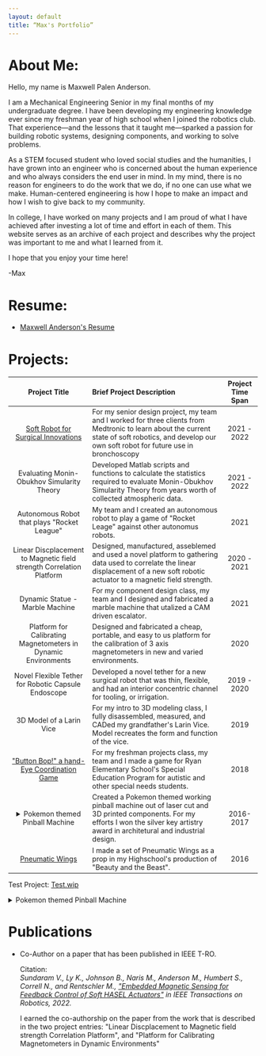 ```yaml
---
layout: default
title: “Max's Portfolio”
---
```


# About Me:

Hello, my name is Maxwell Palen Anderson. 

I am a Mechanical Engineering Senior in my final months of my undergraduate degree. I have been developing my engineering knowledge ever since my freshman year of high school when I joined the robotics club. That experience&mdash;and the lessons that it taught me&mdash;sparked a passion for building robotic systems, designing components, and working to solve problems.

As a STEM focused student who loved social studies and the humanities, I have grown into an engineer who is concerned about the human experience and who always considers the end user in mind. In my mind, there is no reason for engineers to do the work that we do, if no one can use what we make. Human-centered engineering is how I hope to make an impact and how I wish to give back to my community.

In college, I have worked on many projects and I am proud of what I have achieved after investing a lot of time and effort in each of them. This website serves as an archive of each project and describes why the project was important to me and what I learned from it. 

I hope that you enjoy your time here!

-Max

# Resume:

* [Maxwell Anderson's Resume](resume.html)

# Projects:

| Project Title | Brief Project Description | Project Time Span |
|:-------------:|:--------------------------|:--------------:|
|[Soft Robot for Surgical Innovations](./projects/Soft_Robot_for_Surgical_Innovations.html)| For my senior design project, my team and I worked for three clients from Medtronic to learn about the current state of soft robotics, and develop our own soft robot for future use in bronchoscopy| 2021 - 2022 |
|<!--[Evaluating Monin-Obukhov Simularity Theory](./projects/Monin_Obukhov.html)-->Evaluating Monin-Obukhov Simularity Theory| Developed Matlab scripts and functions to calculate the statistics required to evaluate Monin-Obukhov Simularity Theory from years worth of collected atmospheric data.| 2021 - 2022 |
|<!--[Autonomous Robot that plays "Rocket League"](./projects/Rocket_League_Bot.html)-->Autonomous Robot that plays "Rocket League"| My team and I created an autonomous robot to play a game of "Rocket Leage" against other autonomus robots.| 2021 |
|<!--[Linear Discplacement to Magnetic field strength Correlation Platform](./projects/Linear_Displacement_Correlation_Platform.html)-->Linear Discplacement to Magnetic field strength Correlation Platform| Designed, manufactured, asseblemed and used a novel platform to gathering data used to correlate the linear displacement of a new soft robotic actuator to a magnetic field strength.| 2020 - 2021 |
|<!--[Dynamic Statue - Marble Machine](./projects/Marble_Machine.html)-->Dynamic Statue - Marble Machine| For my component design class, my team and I designed and fabricated a marble machine that utalized a CAM driven escalator.| 2021 |
|<!--[Platform for Calibrating Magnetometers in Dynamic Environments](./projects/Calibrate_Magnetometers.html)-->Platform for Calibrating Magnetometers in Dynamic Environments|Designed and fabricated a cheap, portable, and easy to us platform for the calibration of 3 axis magnetometers in new and varied environments.| 2020 |
|<!--[Novel Flexible Tether for Robotic Capsule Endoscope](./projects/RCE_Tether.html)-->Novel Flexible Tether for Robotic Capsule Endoscope| Developed a novel tether for a new surgical robot that was thin, flexible, and had an interior concentric channel for tooling, or irrigation.| 2019 - 2020 |
|<!--[3D Model of a Larin Vice](./projects/Larin_Vice.html)-->3D Model of a Larin Vice| For my intro to 3D modeling class, I fully disassembled, measured, and CADed my grandfather's Larin Vice. Model recreates the form and function of the vice.| 2019 |
|["Button Bop!" a hand-Eye Coordination Game](./projects/Button_Bop.html)| For my freshman projects class, my team and I made a game for Ryan Elementary School's Special Education Program for autistic and other special needs students.| 2018 |
|<!--[Pokemon themed Pinball Machine](./projects/Pinball.html)--><details><summary>Pokemon themed Pinball Machine</summary><img border="0"src="UnderConstruction.png" alt="WIP" width="128" height="128"></details>| Created a Pokemon themed working pinball machine out of laser cut and 3D printed components. For my efforts I won the silver key artistry award in architetural and industrial design.| 2016-2017 |
|[Pneumatic Wings](./projects/Beauty_and_Beast_Wings.html)| I made a set of Pneumatic Wings as a prop in my Highschool's production of "Beauty and the Beast".| 2016 |


Test Project: [Test.wip](./projects/projectExample.html)

<!-- <img src="UnderConstruction.png" onmouseover="this.src='b.jpg'" onmouseout="this.src='a.jpg'" /> -->
<details>
    <summary>Pokemon themed Pinball Machine</summary>
    <img border="0" src="UnderConstruction.png" alt="WIP" width="128" height="128">
</details>

# Publications

* Co-Author on a paper that has been published in IEEE T-RO. 

  Citation:  
  *Sundaram V., Ly K., Johnson B., Naris M., Anderson M., Humbert S., Correll N., and Rentschler M., ["Embedded Magnetic Sensing for Feedback Control of Soft HASEL Actuators"](https://ieeexplore.ieee.org/document/9882180) in IEEE Transactions on Robotics, 2022.*
  
  I earned the co-authorship on the paper from the work that is described in the two project entries: "Linear Discplacement to Magnetic field strength Correlation Platform", and "Platform for Calibrating Magnetometers in Dynamic Environments"

  
